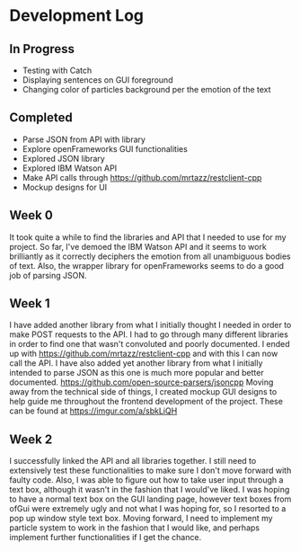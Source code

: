 # Development Log
## In Progress
- Testing with Catch
- Displaying sentences on GUI foreground
- Changing color of particles background per the emotion of the text

## Completed
- Parse JSON from API with library
- Explore openFrameworks GUI functionalities
- Explored JSON library
- Explored IBM Watson API
- Make API calls through https://github.com/mrtazz/restclient-cpp
- Mockup designs for UI

## Week 0
It took quite a while to find the libraries and API that I needed to use for my project. So far, I've demoed the IBM Watson API and it seems to work brilliantly as it correctly deciphers the emotion from all unambiguous bodies of text. Also, the wrapper library for openFrameworks seems to do a good job of parsing JSON.

## Week 1
I have added another library from what I initially thought I needed in order to make POST requests to the API. I had to go through many different libraries in order to find one that wasn't convoluted and poorly documented. I ended up with https://github.com/mrtazz/restclient-cpp and with this I can now call the API.
I have also added yet another library from what I initially intended to parse JSON as this one is much more popular and better documented. 
https://github.com/open-source-parsers/jsoncpp
Moving away from the technical side of things, I created mockup GUI designs to help guide me throughout the frontend development of the project. These can be found at https://imgur.com/a/sbkLiQH

## Week 2
I successfully linked the API and all libraries together. I still need to extensively test these functionalities to make sure I don't move forward with faulty code. Also, I was able to figure out how to take user input through a text box, although it wasn't in the fashion that I would've liked. I was hoping to have a normal text box on the GUI landing page, however text boxes from ofGui were extremely ugly and not what I was hoping for, so I resorted to a pop up window style text box. Moving forward, I need to implement my particle system to work in the fashion that I would like, and perhaps implement further functionalities if I get the chance.
